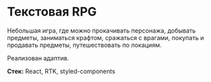 <h1>Текстовая RPG</h1>
Небольшая игра, где можно прокачивать персонажа, добывать предметы, заниматься крафтом, сражаться с врагами, покупать и продавать предметы, путешествовать по локациям.

Реализован адаптив. 

<b>Стек:</b> React, RTK, styled-components

